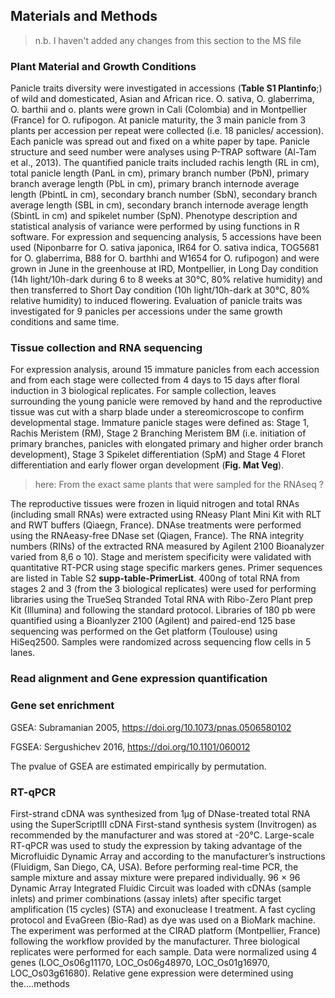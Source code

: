
## Materials and Methods

> n.b. I haven't added any changes from this section to the MS file

### Plant Material and Growth Conditions

Panicle traits diversity were investigated in accessions (**Table S1 Plantinfo**;) of wild and domesticated, Asian and African rice.  O. sativa, O. glaberrima, O. barthii  and o. plants were grown in Cali (Colombia) and in Montpellier (France) for O. rufipogon.
At panicle maturity, the 3 main panicle from 3 plants per accession per repeat were collected (i.e. 18 panicles/ accession). Each panicle was spread out and fixed on a white paper by tape. Panicle structure and seed number were analyses using P-TRAP software (Al-Tam et al., 2013). The quantified panicle traits included rachis length (RL in cm), total panicle length (PanL in cm), primary branch number (PbN), primary branch average length (PbL in cm), primary branch internode average length (PbintL in cm), secondary branch number (SbN), secondary branch average length (SBL in cm), secondary branch internode average length (SbintL in cm) and spikelet number (SpN). Phenotype description and statistical analysis of variance were performed by using functions in R software.
For expression and sequencing analysis, 5 accessions have been used (Niponbarre for O. sativa japonica, IR64 for O. sativa indica, TOG5681 for O. glaberrima, B88 for O. barthhi and W1654 for O. rufipogon) and were grown in June in the greenhouse at IRD, Montpellier, in Long Day condition (14h light/10h-dark during 6 to 8 weeks at 30°C, 80% relative humidity) and then transferred to Short Day condition (10h light/10h-dark at 30°C, 80% relative humidity) to induced flowering. Evaluation of panicle traits was investigated for 9 panicles per accessions under the same growth conditions and same time.


### Tissue collection and RNA sequencing
For expression analysis, around 15 immature panicles from each accession and from each stage were collected from 4 days to 15 days after floral induction in 3 biological replicates. For sample collection, leaves surrounding the young panicle were removed by hand and the reproductive tissue was cut with a sharp blade under a stereomicroscope to confirm developmental stage.
Immature panicle stages were defined as: Stage 1, Rachis Meristem (RM), Stage 2 Branching Meristem BM (i.e. initiation of primary branches, panicles with elongated primary and higher order branch development), Stage 3 Spikelet differentiation (SpM) and Stage 4 Floret differentiation and early flower organ development (**Fig. Mat Veg**).

>here: From the exact same plants that were sampled for the RNAseq ?

The reproductive tissues were frozen in liquid nitrogen and total RNAs (including small RNAs) were extracted using RNeasy Plant Mini Kit with RLT and RWT buffers (Qiaegn, France). DNAse treatments were performed using the RNAeasy-free DNase set (Qiagen, France). The RNA integrity numbers (RINs) of the extracted RNA measured by Agilent 2100 Bioanalyzer varied from 8,6 o 10). Stage and meristem specificity were validated with quantitative RT-PCR using stage specific markers genes. Primer sequences are listed in Table S2 **supp-table-PrimerList**.
400ng of total RNA from stages 2 and 3 (from the 3 biological replicates) were used for performing libraries using the TrueSeq Stranded Total RNA with Ribo-Zero Plant prep Kit (Illumina) and following the standard protocol.  Libraries of 180 pb were quantified using a Bioanlyzer 2100 (Agilent) and paired-end 125 base sequencing was performed on the Get platform (Toulouse) using HiSeq2500. Samples were randomized across sequencing flow cells in 5 lanes.

### Read alignment and Gene expression quantification

### Gene set enrichment

GSEA: Subramanian 2005, https://doi.org/10.1073/pnas.0506580102

FGSEA: Sergushichev 2016, https://doi.org/10.1101/060012

The pvalue of GSEA are estimated empirically by permutation.

### RT-qPCR
First-strand cDNA was synthesized from 1μg of DNase-treated total RNA using the SuperScriptIII cDNA First-stand synthesis system (Invitrogen) as recommended by the manufacturer and was stored at -20°C. Large-scale RT-qPCR was used to study the expression by taking advantage of the Microfluidic Dynamic Array and according to the manufacturer’s instructions  (Fluidigm, San Diego, CA, USA).
Before performing real-time PCR, the sample mixture and assay mixture were prepared individually. 96 × 96 Dynamic Array Integrated Fluidic Circuit was loaded with cDNAs (sample inlets) and primer combinations (assay inlets) after specific target amplification (15 cycles) (STA) and exonuclease I treatment. A fast cycling protocol and EvaGreen (Bio-Rad) as dye was used on a BioMark machine. The experiment was performed at the CIRAD platform (Montpellier, France) following the workflow provided by the manufacturer. Three biological replicates were performed for each sample. Data were normalized using 4 genes (LOC_Os06g11170, LOC_Os06g48970, LOC_Os01g16970, LOC_Os03g61680).
Relative gene expression were determined using the….methods
